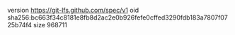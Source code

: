 version https://git-lfs.github.com/spec/v1
oid sha256:bc663f34c8181e8fb8d2ac2e0b926fefe0cffed3290fdb183a7807f0725b74f4
size 968711
